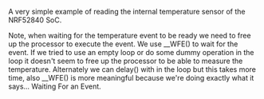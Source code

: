A very simple example of reading the internal temperature sensor of the NRF52840 SoC.

Note, when waiting for the temperature event to be ready we need to free up the 
processor to execute the event.  We use __WFE() to wait for the event.  If we tried
to use an empty loop or do some dummy operation in the loop it doesn't seem to
free up the processor to be able to measure the temperature.  Alternately we can
delay() with in the loop but this takes more time, also __WFE() is more meaningful
because we're doing exactly what it says... Waiting For an Event.
